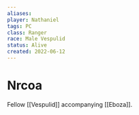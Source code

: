 ```yaml
---
aliases: 
player: Nathaniel
tags: PC
class: Ranger
race: Male Vespulid
status: Alive
created: 2022-06-12
---
```

# Nrcoa
Fellow [[Vespulid]] accompanying [[Eboza]].